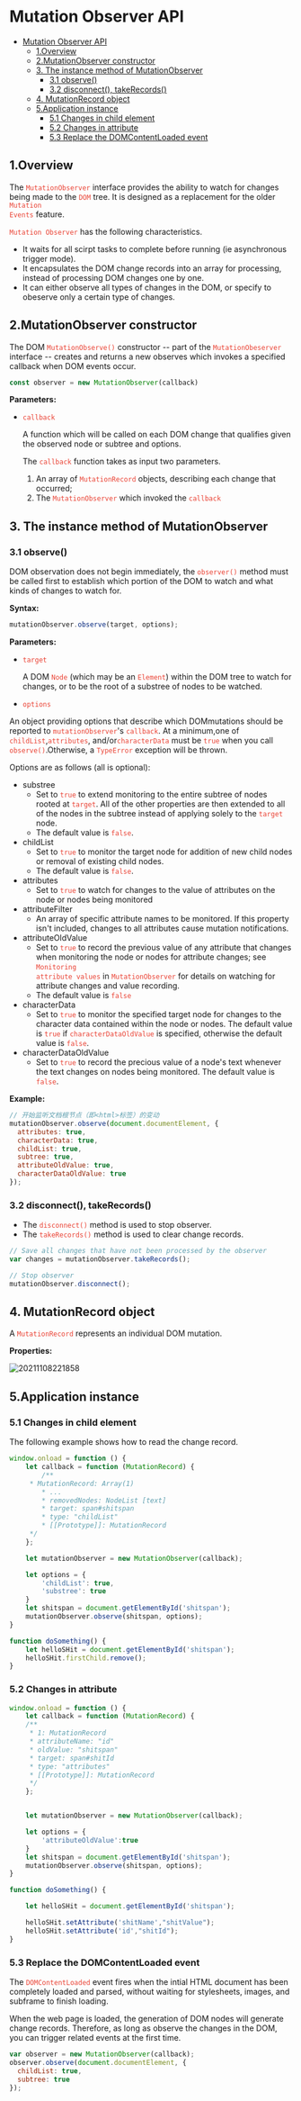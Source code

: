 # Mutation Observer API

- [Mutation Observer API](#mutation-observer-api)
  - [1.Overview](#1overview)
  - [2.MutationObserver constructor](#2mutationobserver-constructor)
  - [3. The instance method of MutationObserver](#3-the-instance-method-of-mutationobserver)
    - [3.1 observe()](#31-observe)
    - [3.2 disconnect(), takeRecords()](#32-disconnect-takerecords)
  - [4. MutationRecord object](#4-mutationrecord-object)
  - [5.Application instance](#5application-instance)
    - [5.1 Changes in child element](#51-changes-in-child-element)
    - [5.2 Changes in attribute](#52-changes-in-attribute)
    - [5.3 Replace the DOMContentLoaded event](#53-replace-the-domcontentloaded-event)

## 1.Overview

The <code style="color:#ea4335">MutationObserver</code> interface provides the ability to watch for changes being made to the <code style="color:#ea4335">DOM</code> tree. It is designed as a replacement for the older <code style="color:#ea4335">Mutation Events</code> feature.

<code style="color:#ea4335">Mutation Observer</code> has the following characteristics.

- It waits for all scirpt tasks to complete before running (ie asynchronous trigger mode).
- It encapsulates the DOM change records into an array for processing, instead of processing DOM changes one by one.
- It can either observe all types of changes in the DOM, or specify to obeserve only a certain type of changes.

## 2.MutationObserver constructor

The DOM <code style="color:#ea4335">MutationObserve()</code> constructor -- part of the <code style="color:#ea4335">MutationObeserver</code> interface -- creates and returns a new observes which invokes a specified callback when DOM events occur.

```js
const observer = new MutationObserver(callback)
```

**Parameters:**

- <code style="color:#ea4335">callback</code>

    A function which will be called on each DOM change that qualifies given the observed node or subtree and
    options.

    The <code style="color:#ea4335">callback</code> function takes as input two parameters.

    1. An array of <code style="color:#ea4335">MutationRecord</code> objects, describing each change that occurred;
    2. The <code style="color:#ea4335">MutationObserver</code> which invoked the <code style="color:#ea4335">callback</code>

## 3. The instance method of MutationObserver

### 3.1 observe()

DOM observation does not begin immediately, the <code style="color:#ea4335">observer()</code> method must be called first to establish which portion of the DOM to watch and what kinds of changes to watch for.

**Syntax:**

```js
mutationObserver.observe(target, options);
```

**Parameters:**

- <code style="color:#ea4335">target</code>

    A DOM <code style="color:#ea4335">Node</code> (which may be an <code style="color:#ea4335">Element</code>) within the DOM tree to watch for changes, or to be the root of a substree of nodes to be watched.

- <code style="color:#ea4335">options</code>

An object providing options that describe which DOMmutations should be reported to <code style="color:#ea4335">mutationObserver</code>'s <code style="color:#ea4335">callback</code>. At a minimum,one of <code style="color:#ea4335">childList</code>,<code style="color:#ea4335">attributes</code>, and/or<code style="color:#ea4335">characterData</code> must be <code style="color:#ea4335">true</code> when you call <code style="color:#ea4335">observe()</code>.Otherwise, a <code style="color:#ea4335">TypeError</code> exception will be thrown.

Options are as follows (all is optional):

- substree
  - Set to <code style="color:#ea4335">true</code> to extend monitoring to the entire subtree of nodes rooted at <code style="color:#ea4335">target</code>. All of the other properties are then extended to all of the nodes in the subtree instead of applying solely to the <code style="color:#ea4335">target</code> node.
  - The default value is <code style="color:#ea4335">false</code>.
- childList
  - Set to <code style="color:#ea4335">true</code> to monitor the target node for addition of new child nodes or removal of existing child nodes.
  - The default value is <code style="color:#ea4335">false</code>.
- attributes
  - Set to <code style="color:#ea4335">true</code> to watch for changes to the value of attributes on the node or nodes being monitored
- attributeFilter
  - An array of specific attribute names to be monitored. If this property isn't included, changes to all attributes cause mutation notifications.
- attributeOldValue
  - Set to <code style="color:#ea4335">true</code> to record the previous value of any attribute that changes when monitoring the node or nodes for attribute changes; see <code style="color:#ea4335">Monitoring attribute values</code> in <code style="color:#ea4335">MutationObserver</code> for details on watching for attribute changes and value recording.
  - The default value is <code style="color:#ea4335">false</code>
- characterData
  - Set to <code style="color:#ea4335">true</code> to monitor the specified target node for changes to the character data contained within the node or nodes. The default value is <code style="color:#ea4335">true</code> if <code style="color:#ea4335">characterDataOldValue</code> is specified, otherwise the default value is <code style="color:#ea4335">false</code>.
- characterDataOldValue
  - Set to <code style="color:#ea4335">true</code> to record the precious value of a node's text whenever the text changes on nodes being monitored. The default value is <code style="color:#ea4335">false</code>.

**Example:**

```js
// 开始监听文档根节点（即<html>标签）的变动
mutationObserver.observe(document.documentElement, {
  attributes: true,
  characterData: true,
  childList: true,
  subtree: true,
  attributeOldValue: true,
  characterDataOldValue: true
});
```

### 3.2 disconnect(), takeRecords()

- The <code style="color:#ea4335">disconnect()</code> method is used to stop observer.
- The <code style="color:#ea4335">takeRecords()</code> method is used to clear change records.

```js
// Save all changes that have not been processed by the observer
var changes = mutationObserver.takeRecords();

// Stop observer
mutationObserver.disconnect();
```

## 4. MutationRecord object

A <code style="color:#ea4335">MutationRecord</code> represents an individual DOM mutation.

**Properties:**

![20211108221858](https://raw.githubusercontent.com/Logible/Image/main/note_image/20211108221858.png)

## 5.Application instance

### 5.1 Changes in child element

The following example shows how to read the change record.

```js
window.onload = function () {
    let callback = function (MutationRecord) {
        /**
     * MutationRecord: Array(1)
        * ...
        * removedNodes: NodeList [text]
        * target: span#shitspan
        * type: "childList"
        * [[Prototype]]: MutationRecord
     */
    };

    let mutationObserver = new MutationObserver(callback);

    let options = {
        'childList': true,
        'substree': true
    }
    let shitspan = document.getElementById('shitspan');
    mutationObserver.observe(shitspan, options);
}

function doSomething() {
    let helloSHit = document.getElementById('shitspan');
    helloSHit.firstChild.remove();
}

```

### 5.2 Changes in attribute

```js
window.onload = function () {
    let callback = function (MutationRecord) {
    /**
     * 1: MutationRecord
     * attributeName: "id"
     * oldValue: "shitspan"
     * target: span#shitId
     * type: "attributes"
     * [[Prototype]]: MutationRecord
     */
    };


    let mutationObserver = new MutationObserver(callback);

    let options = {
        'attributeOldValue':true
    }
    let shitspan = document.getElementById('shitspan');
    mutationObserver.observe(shitspan, options);
}

function doSomething() {

    let helloSHit = document.getElementById('shitspan');

    helloSHit.setAttribute('shitName',"shitValue");
    helloSHit.setAttribute('id',"shitId");
}

```

### 5.3 Replace the DOMContentLoaded event

The <code style="color:#ea4335">DOMContentLoaded</code> event fires when the intial HTML document has been completely loaded and parsed, without waiting for stylesheets, images, and subframe to finish loading.

When the web page is loaded, the generation of DOM nodes will generate change records. Therefore, as long as observe the changes in the DOM, you can trigger related events at the first time.

```js
var observer = new MutationObserver(callback);
observer.observe(document.documentElement, {
  childList: true,
  subtree: true
});
```
